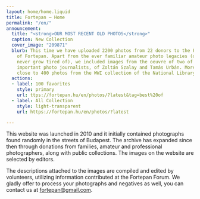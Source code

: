 ```yaml
---
layout: home/home.liquid
title: Fortepan — Home
permalink: "/en/"
announcement:
  title: "<strong>OUR MOST RECENT OLD PHOTOS</strong>"
  caption: New Collection
  cover_image: "209871"
  blurb: This time we have uploaded 2200 photos from 22 donors to the Fresh section
    of Fortepan. Apart from the ever familiar amateur photo legacies (ones we can
    never grow tired of), we included images from the oeuvre of two of our pivotally
    important photo journalists, of Zoltán Szalay and Tamás Urbán. Moreover, we selected
    close to 400 photos from the WWI collection of the National Library of Austria.
  actions:
  - label: 100 favorites
    style: primary
    url: ttps://fortepan.hu/en/photos/?latest&tag=best%20of
  - label: All Collection
    style: light-transparent
    url: https://fortepan.hu/en/photos/?latest

---
```

This website was launched in 2010 and it initially contained photographs found randomly in the streets of Budapest. The archive has expanded since then through donations from families, amateur and professional photographers, along with public collections. The images on the website are selected by editors.

The descriptions attached to the images are compiled and edited by volunteers, utilizing information contributed at the Fortepan Forum. We gladly offer to process your photographs and negatives as well, you can contact us at [fortepan@gmail.com](mailto:fortepan@gmail.com).